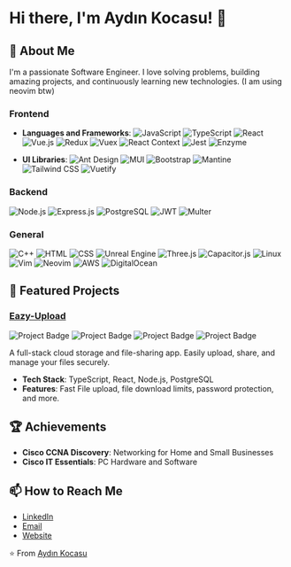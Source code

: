 <!--
**aydinkocasu/aydinkocasu** is a ✨ _special_ ✨ repository because its `README.md` (this file) appears on your GitHub profile.
- ⚡ Fun fact: ...
-->
# Hi there, I'm Aydın Kocasu! 👋

## 🚀 About Me
I'm a passionate Software Engineer. I love solving problems, building amazing projects, and continuously learning new technologies.
(I am using neovim btw)


### Frontend
- **Languages and Frameworks**:
  ![JavaScript](https://img.shields.io/badge/-JavaScript-F7DF1E?style=flat-square&logo=javascript&logoColor=black)
  ![TypeScript](https://img.shields.io/badge/-TypeScript-007ACC?style=flat-square&logo=typescript&logoColor=white)
  ![React](https://img.shields.io/badge/-React-61DAFB?style=flat-square&logo=react&logoColor=black)
  ![Vue.js](https://img.shields.io/badge/-Vue.js-4FC08D?style=flat-square&logo=vue.js&logoColor=white)
  ![Redux](https://img.shields.io/badge/-Redux-764ABC?style=flat-square&logo=redux&logoColor=white)
  ![Vuex](https://img.shields.io/badge/-Vuex-4FC08D?style=flat-square&logo=vuex&logoColor=white)
  ![React Context](https://img.shields.io/badge/-React_Context-61DAFB?style=flat-square&logo=react&logoColor=black)
  ![Jest](https://img.shields.io/badge/-Jest-C21325?style=flat-square&logo=jest&logoColor=white)
  ![Enzyme](https://img.shields.io/badge/-Enzyme-61DAFB?style=flat-square&logo=enzyme&logoColor=black)
  
- **UI Libraries**:
  ![Ant Design](https://img.shields.io/badge/-Ant_Design-0170FE?style=flat-square&logo=ant-design&logoColor=white)
  ![MUI](https://img.shields.io/badge/-MUI-007FFF?style=flat-square&logo=mui&logoColor=white)
  ![Bootstrap](https://img.shields.io/badge/-Bootstrap-7952B3?style=flat-square&logo=bootstrap&logoColor=white)
  ![Mantine](https://img.shields.io/badge/-Mantine-00B4D8?style=flat-square&logo=mantine&logoColor=white)
  ![Tailwind CSS](https://img.shields.io/badge/-Tailwind_CSS-38B2AC?style=flat-square&logo=tailwind-css&logoColor=white)
  ![Vuetify](https://img.shields.io/badge/-Vuetify-1867C0?style=flat-square&logo=vuetify&logoColor=white)


### Backend
![Node.js](https://img.shields.io/badge/-Node.js-339933?style=flat-square&logo=node.js&logoColor=white)
![Express.js](https://img.shields.io/badge/-Express.js-000000?style=flat-square&logo=express&logoColor=white)
![PostgreSQL](https://img.shields.io/badge/-PostgreSQL-336791?style=flat-square&logo=postgresql&logoColor=white)
![JWT](https://img.shields.io/badge/-JWT-000000?style=flat-square&logo=json-web-tokens&logoColor=white)
![Multer](https://img.shields.io/badge/-Multer-000000?style=flat-square&logo=npm&logoColor=white)

### General
![C++](https://img.shields.io/badge/-C++-00599C?style=flat-square&logo=c%2B%2B&logoColor=white)
![HTML](https://img.shields.io/badge/-HTML-E34F26?style=flat-square&logo=html5&logoColor=white)
![CSS](https://img.shields.io/badge/-CSS-1572B6?style=flat-square&logo=css3&logoColor=white)
![Unreal Engine](https://img.shields.io/badge/-Unreal_Engine-313131?style=flat-square&logo=unreal-engine&logoColor=white)
![Three.js](https://img.shields.io/badge/-Three.js-000000?style=flat-square&logo=three.js&logoColor=white)
![Capacitor.js](https://img.shields.io/badge/-Capacitor.js-1195F6?style=flat-square&logo=capacitor&logoColor=white)
![Linux](https://img.shields.io/badge/-Linux-FCC624?style=flat-square&logo=linux&logoColor=black)
![Vim](https://img.shields.io/badge/-Vim-019733?style=flat-square&logo=vim&logoColor=white)
![Neovim](https://img.shields.io/badge/-Neovim-57A143?style=flat-square&logo=neovim&logoColor=white)
![AWS](https://img.shields.io/badge/-AWS-232F3E?style=flat-square&logo=amazon-aws&logoColor=white)
![DigitalOcean](https://img.shields.io/badge/-DigitalOcean-0080FF?style=flat-square&logo=digitalocean&logoColor=white)


## 🌟 Featured Projects
### [Eazy-Upload](https://eazy-upload.com)
![Project Badge](https://img.shields.io/badge/-TypeScript-3178C6?style=flat-square&logo=typescript&logoColor=white)
![Project Badge](https://img.shields.io/badge/-React-61DAFB?style=flat-square&logo=react&logoColor=black)
![Project Badge](https://img.shields.io/badge/-Node.js-339933?style=flat-square&logo=node.js&logoColor=white)
![Project Badge](https://img.shields.io/badge/-PostgreSQL-336791?style=flat-square&logo=postgresql&logoColor=white)

A full-stack cloud storage and file-sharing app. Easily upload, share, and manage your files securely.
- **Tech Stack**: TypeScript, React, Node.js, PostgreSQL
- **Features**: Fast File upload, file download limits, password protection, and more.

## 🏆 Achievements
- **Cisco CCNA Discovery**: Networking for Home and Small Businesses
- **Cisco IT Essentials**: PC Hardware and Software

## 📫 How to Reach Me
- [LinkedIn](https://linkedin.com/in/aydinkocasu)
- [Email](mailto:tkocasu@email.com)
- [Website](https://eazy-upload.com)

⭐️ From [Aydın Kocasu](https://github.com/aydinkocasu)

